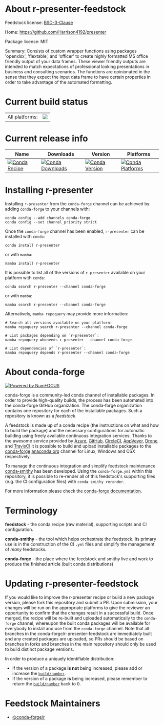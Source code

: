 About r-presenter-feedstock
===========================

Feedstock license: [BSD-3-Clause](https://github.com/conda-forge/r-presenter-feedstock/blob/main/LICENSE.txt)

Home: https://github.com/Harrison4192/presenter

Package license: MIT

Summary: Consists of custom wrapper functions using packages 'openxlsx', 'flextable', and 'officer' to create highly formatted MS office friendly output of your data frames. These viewer friendly outputs are intended to match expectations of professional looking presentations in business and consulting scenarios. The functions are opinionated in the sense that they expect the input data frame to have certain properties in order to take advantage of the automated formatting.

Current build status
====================


<table><tr><td>All platforms:</td>
    <td>
      <a href="https://dev.azure.com/conda-forge/feedstock-builds/_build/latest?definitionId=16386&branchName=main">
        <img src="https://dev.azure.com/conda-forge/feedstock-builds/_apis/build/status/r-presenter-feedstock?branchName=main">
      </a>
    </td>
  </tr>
</table>

Current release info
====================

| Name | Downloads | Version | Platforms |
| --- | --- | --- | --- |
| [![Conda Recipe](https://img.shields.io/badge/recipe-r--presenter-green.svg)](https://anaconda.org/conda-forge/r-presenter) | [![Conda Downloads](https://img.shields.io/conda/dn/conda-forge/r-presenter.svg)](https://anaconda.org/conda-forge/r-presenter) | [![Conda Version](https://img.shields.io/conda/vn/conda-forge/r-presenter.svg)](https://anaconda.org/conda-forge/r-presenter) | [![Conda Platforms](https://img.shields.io/conda/pn/conda-forge/r-presenter.svg)](https://anaconda.org/conda-forge/r-presenter) |

Installing r-presenter
======================

Installing `r-presenter` from the `conda-forge` channel can be achieved by adding `conda-forge` to your channels with:

```
conda config --add channels conda-forge
conda config --set channel_priority strict
```

Once the `conda-forge` channel has been enabled, `r-presenter` can be installed with `conda`:

```
conda install r-presenter
```

or with `mamba`:

```
mamba install r-presenter
```

It is possible to list all of the versions of `r-presenter` available on your platform with `conda`:

```
conda search r-presenter --channel conda-forge
```

or with `mamba`:

```
mamba search r-presenter --channel conda-forge
```

Alternatively, `mamba repoquery` may provide more information:

```
# Search all versions available on your platform:
mamba repoquery search r-presenter --channel conda-forge

# List packages depending on `r-presenter`:
mamba repoquery whoneeds r-presenter --channel conda-forge

# List dependencies of `r-presenter`:
mamba repoquery depends r-presenter --channel conda-forge
```


About conda-forge
=================

[![Powered by
NumFOCUS](https://img.shields.io/badge/powered%20by-NumFOCUS-orange.svg?style=flat&colorA=E1523D&colorB=007D8A)](https://numfocus.org)

conda-forge is a community-led conda channel of installable packages.
In order to provide high-quality builds, the process has been automated into the
conda-forge GitHub organization. The conda-forge organization contains one repository
for each of the installable packages. Such a repository is known as a *feedstock*.

A feedstock is made up of a conda recipe (the instructions on what and how to build
the package) and the necessary configurations for automatic building using freely
available continuous integration services. Thanks to the awesome service provided by
[Azure](https://azure.microsoft.com/en-us/services/devops/), [GitHub](https://github.com/),
[CircleCI](https://circleci.com/), [AppVeyor](https://www.appveyor.com/),
[Drone](https://cloud.drone.io/welcome), and [TravisCI](https://travis-ci.com/)
it is possible to build and upload installable packages to the
[conda-forge](https://anaconda.org/conda-forge) [anaconda.org](https://anaconda.org/)
channel for Linux, Windows and OSX respectively.

To manage the continuous integration and simplify feedstock maintenance
[conda-smithy](https://github.com/conda-forge/conda-smithy) has been developed.
Using the ``conda-forge.yml`` within this repository, it is possible to re-render all of
this feedstock's supporting files (e.g. the CI configuration files) with ``conda smithy rerender``.

For more information please check the [conda-forge documentation](https://conda-forge.org/docs/).

Terminology
===========

**feedstock** - the conda recipe (raw material), supporting scripts and CI configuration.

**conda-smithy** - the tool which helps orchestrate the feedstock.
                   Its primary use is in the construction of the CI ``.yml`` files
                   and simplify the management of *many* feedstocks.

**conda-forge** - the place where the feedstock and smithy live and work to
                  produce the finished article (built conda distributions)


Updating r-presenter-feedstock
==============================

If you would like to improve the r-presenter recipe or build a new
package version, please fork this repository and submit a PR. Upon submission,
your changes will be run on the appropriate platforms to give the reviewer an
opportunity to confirm that the changes result in a successful build. Once
merged, the recipe will be re-built and uploaded automatically to the
`conda-forge` channel, whereupon the built conda packages will be available for
everybody to install and use from the `conda-forge` channel.
Note that all branches in the conda-forge/r-presenter-feedstock are
immediately built and any created packages are uploaded, so PRs should be based
on branches in forks and branches in the main repository should only be used to
build distinct package versions.

In order to produce a uniquely identifiable distribution:
 * If the version of a package **is not** being increased, please add or increase
   the [``build/number``](https://docs.conda.io/projects/conda-build/en/latest/resources/define-metadata.html#build-number-and-string).
 * If the version of a package **is** being increased, please remember to return
   the [``build/number``](https://docs.conda.io/projects/conda-build/en/latest/resources/define-metadata.html#build-number-and-string)
   back to 0.

Feedstock Maintainers
=====================

* [@conda-forge/r](https://github.com/orgs/conda-forge/teams/r/)

